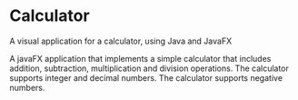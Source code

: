 # Calculator
A visual application for a calculator, using Java and JavaFX

A javaFX application that implements a simple calculator that includes addition, subtraction, multiplication and division operations.
The calculator supports integer and decimal numbers.
The calculator supports negative numbers.
